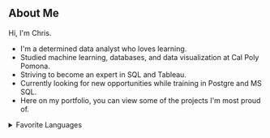 ## About Me
Hi, I'm Chris.

- I'm a determined data analyst who loves learning.
- Studied machine learning, databases, and data visualization at Cal Poly Pomona.
- Striving to become an expert in SQL and Tableau.
- Currently looking for new opportunities while training in Postgre and MS SQL.
- Here on my portfolio, you can view some of the projects I'm most proud of.

<details>
<summary>Favorite Languages</summary>

| Rank | Languages |
|-----:|-----------|
|     1| SQL       |
|     2| Tableau   |
|     3| Python    |

